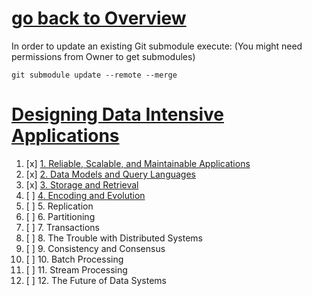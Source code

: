 # [go back to Overview](https://github.com/c4arl0s)

In order to update an existing Git submodule execute: (You might need permissions from Owner to get submodules)

```console
git submodule update --remote --merge
```

# [Designing Data Intensive Applications](https://github.com/c4arl0s/DesigningDataIntensiveApplications#go-back-to-overview)

1. [x] [1. Reliable, Scalable, and Maintainable Applications](https://github.com/c4arl0s/1ReliableScalableAndMaintainableApplications#1-reliable-scalable-and-maintainable-applications---content) 
2. [x] [2. Data Models and Query Languages](https://github.com/c4arl0s/2DataModelsAndQueryLanguages#2-data-models-and-query-languages---content) 
3. [x] [3. Storage and Retrieval](https://github.com/c4arl0s/3StorageAndRetrieval#3-storage-and-retrieval---content) 
4. [ ] [4. Encoding and Evolution](https://github.com/c4arl0s/4encodingandevolution#4-encoding-and-evolution---content)
5. [ ] 5. Replication
6. [ ] 6. Partitioning
7. [ ] 7. Transactions
8. [ ] 8. The Trouble with Distributed Systems
9. [ ] 9. Consistency and Consensus
10. [ ] 10. Batch Processing
11. [ ] 11. Stream Processing
12. [ ] 12. The Future of Data Systems
